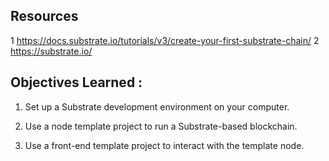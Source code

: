 
## Resources
1 https://docs.substrate.io/tutorials/v3/create-your-first-substrate-chain/
2  https://substrate.io/ 


## Objectives Learned :

1. Set up a Substrate development environment on your computer.

2. Use a node template project to run a Substrate-based blockchain.

3. Use a front-end template project to interact with the template node.


